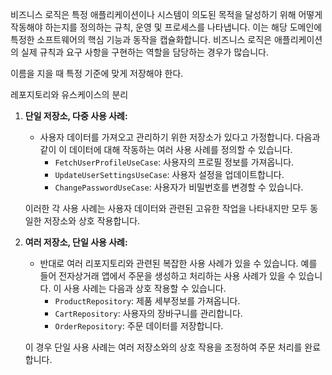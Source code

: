 비즈니스 로직은 특정 애플리케이션이나 시스템이 의도된 목적을 달성하기 위해 어떻게 작동해야 하는지를 정의하는 규칙, 운영 및 프로세스를 나타냅니다. 이는 해당 도메인에 특정한 소프트웨어의 핵심 기능과 동작을 캡슐화합니다. 비즈니스 로직은 애플리케이션의 실제 규칙과 요구 사항을 구현하는 역할을 담당하는 경우가 많습니다.



이름을 지을 때 특정 기준에 맞게 저장해야 한다. 



레포지토리와 유스케이스의 분리 

1. **단일 저장소, 다중 사용 사례:**

   - 사용자 데이터를 가져오고 관리하기 위한 저장소가 있다고 가정합니다. 다음과 같이 이 데이터에 대해 작동하는 여러 사용 사례를 정의할 수 있습니다.
     - `FetchUserProfileUseCase`: 사용자의 프로필 정보를 가져옵니다.
     - `UpdateUserSettingsUseCase`: 사용자 설정을 업데이트합니다.
     - `ChangePasswordUseCase`: 사용자가 비밀번호를 변경할 수 있습니다.

   이러한 각 사용 사례는 사용자 데이터와 관련된 고유한 작업을 나타내지만 모두 동일한 저장소와 상호 작용합니다.

2. **여러 저장소, 단일 사용 사례:**

   - 반대로 여러 리포지토리와 관련된 복잡한 사용 사례가 있을 수 있습니다. 예를 들어 전자상거래 앱에서 주문을 생성하고 처리하는 사용 사례가 있을 수 있습니다. 이 사용 사례는 다음과 상호 작용할 수 있습니다.
     - `ProductRepository`: 제품 세부정보를 가져옵니다.
     - `CartRepository`: 사용자의 장바구니를 관리합니다.
     - `OrderRepository`: 주문 데이터를 저장합니다.

   이 경우 단일 사용 사례는 여러 저장소와의 상호 작용을 조정하여 주문 처리를 완료합니다.